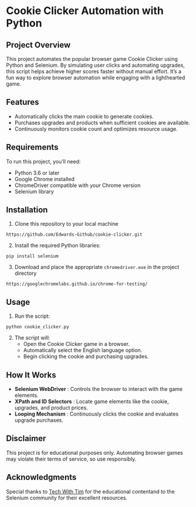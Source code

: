 # Cookie Clicker Automation with Python

## Project Overview
This project automates the popular browser game Cookie Clicker using Python and Selenium. By simulating user clicks and automating upgrades, this script helps achieve higher scores faster without manual effort. It’s a fun way to explore browser automation while engaging with a lighthearted game.

## Features
- Automatically clicks the main cookie to generate cookies.
- Purchases upgrades and products when sufficient cookies are available.
- Continuously monitors cookie count and optimizes resource usage.
  
## Requirements
To run this project, you’ll need:
- Python 3.6 or later
- Google Chrome installed
- ChromeDriver compatible with your Chrome version
- Selenium library

## Installation
1. Clone this repository to your local machine
```
https://github.com/Edwards-Github/cookie-clicker.git
```
2. Install the required Python libraries:
```
pip install selenium
```
3. Download and place the appropriate `chromedriver.exe` in the project directory
```
https://googlechromelabs.github.io/chrome-for-testing/
```

## Usage
1. Run the script:
```
python cookie_clicker.py
```
2. The script will:
   - Open the Cookie Clicker game in a browser.
   - Automatically select the English language option.
   - Begin clicking the cookie and purchasing upgrades.

## How It Works
  - **Selenium WebDriver** : Controls the browser to interact with the game elements.
  - **XPath and ID Selectors** : Locate game elements like the cookie, upgrades, and product prices.
  - **Looping Mechanism** : Continuously clicks the cookie and evaluates upgrade purchases.

## Disclaimer
This project is for educational purposes only. Automating browser games may violate their terms of service, so use responsibly.

## Acknowledgments
Special thanks to [Tech With Tim](https://www.youtube.com/@TechWithTim) for the educational contentand to the Selenium community for their excellent resources.
